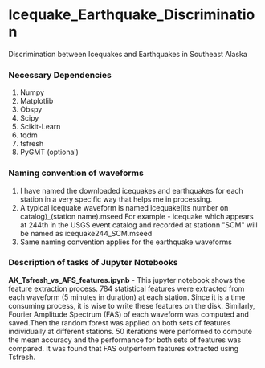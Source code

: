 # Icequake_Earthquake_Discrimination
Discrimination between Icequakes and Earthquakes in Southeast Alaska 

### Necessary Dependencies

1) Numpy
2) Matplotlib
3) Obspy
4) Scipy
5) Scikit-Learn
6) tqdm
7) tsfresh
8) PyGMT (optional)


### Naming convention of waveforms

1) I have named the downloaded icequakes and earthquakes for each station in a very specific way that helps me in processing. 
2) A typical icequake waveform is named icequake(its number on catalog)_(station name).mseed
   For example - icequake which appears at 244th in the USGS event catalog and recorded at stationn "SCM" will be named as icequake244_SCM.mseed
3) Same naming convention applies for the earthquake waveforms

 
### Description of tasks of Jupyter Notebooks


**AK_Tsfresh_vs_AFS_features.ipynb** - This jupyter notebook shows the feature extraction process. 784 statistical features were extracted from each waveform (5 minutes in duration) at each station. Since it is a time consuming process, it is wise to write these features on the disk. Similarly, Fourier Amplitude Spectrum (FAS) of each waveform was computed and saved.Then the random forest was applied on both sets of features individually at different stations. 50 iterations were performed to compute the mean accuracy and the performance for both sets of features was compared. It was found that FAS outperform features extracted using Tsfresh. 


